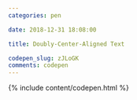 ```yaml
---
categories: pen

date: 2018-12-31 18:08:00

title: Doubly-Center-Aligned Text

codepen_slug: zJLoGK
comments: codepen
---
```


{% include content/codepen.html %}

